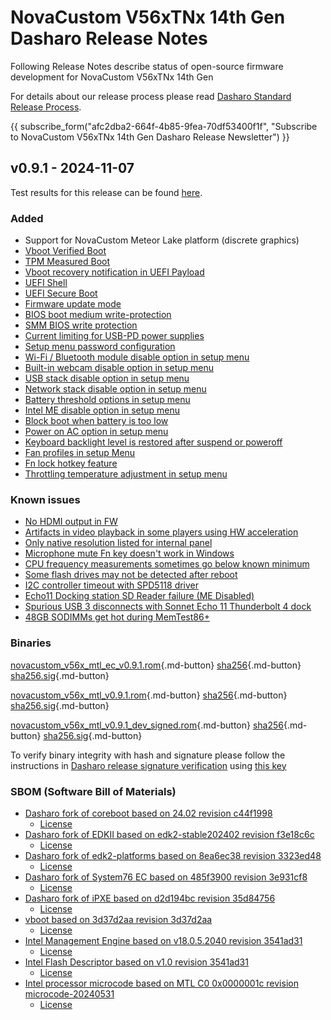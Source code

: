 # NovaCustom V56xTNx 14th Gen Dasharo Release Notes

Following Release Notes describe status of open-source firmware development for
NovaCustom V56xTNx 14th Gen

For details about our release process please read
[Dasharo Standard Release Process](../../dev-proc/standard-release-process.md).

{{ subscribe_form("afc2dba2-664f-4b85-9fea-70df53400f1f",
"Subscribe to NovaCustom V56xTNx 14th Gen Dasharo Release Newsletter") }}

## v0.9.1 - 2024-11-07

Test results for this release can be found
[here](https://github.com/Dasharo/osfv-results/blob/main/boards/NovaCustom/MTL_14th_Gen/V560TNX/v0.9.1-results.csv).

### Added

- Support for NovaCustom Meteor Lake platform (discrete graphics)
- [Vboot Verified Boot](https://docs.dasharo.com/guides/vboot-signing/)
- [TPM Measured Boot](https://docs.dasharo.com/unified-test-documentation/dasharo-security/203-measured-boot/)
- [Vboot recovery notification in UEFI Payload](https://docs.dasharo.com/unified-test-documentation/dasharo-security/201-verified-boot/)
- [UEFI Shell](https://docs.dasharo.com/unified-test-documentation/dasharo-compatibility/30P-uefi-shell/)
- [UEFI Secure Boot](https://docs.dasharo.com/unified-test-documentation/dasharo-security/206-secure-boot/)
- [Firmware update mode](https://docs.dasharo.com/guides/firmware-update/#firmware-update-mode)
- [BIOS boot medium write-protection](https://docs.dasharo.com/dasharo-menu-docs/dasharo-system-features/#dasharo-security-options)
- [SMM BIOS write protection](https://docs.dasharo.com/dasharo-menu-docs/dasharo-system-features/#dasharo-security-options)
- [Current limiting for USB-PD power supplies](https://docs.dasharo.com/unified-test-documentation/dasharo-compatibility/31H-usb-type-c/#utc020001-usb-type-c-pd-current-limiting-ubuntu-2204)
- [Setup menu password configuration](https://docs.dasharo.com/dasharo-menu-docs/overview/#dasharo-menu-guides)
- [Wi-Fi / Bluetooth module disable option in setup menu](https://docs.dasharo.com/dasharo-menu-docs/dasharo-system-features/#dasharo-security-options)
- [Built-in webcam disable option in setup menu](https://docs.dasharo.com/dasharo-menu-docs/dasharo-system-features/#dasharo-security-options)
- [USB stack disable option in setup menu](https://docs.dasharo.com/dasharo-menu-docs/dasharo-system-features/#usb-configuration)
- [Network stack disable option in setup menu](https://docs.dasharo.com/dasharo-menu-docs/dasharo-system-features/#networking-options)
- [Battery threshold options in setup menu](https://docs.dasharo.com/dasharo-menu-docs/dasharo-system-features/#power-management-options)
- [Intel ME disable option in setup menu](https://docs.dasharo.com/osf-trivia-list/me/)
- [Block boot when battery is too low](https://docs.dasharo.com/unified-test-documentation/dasharo-compatibility/359-boot-blocking/#test-cases-common-documentation)
- [Power on AC option in setup menu](https://docs.dasharo.com/dasharo-menu-docs/dasharo-system-features/#power-management-options)
- [Keyboard backlight level is restored after suspend or poweroff](https://github.com/Dasharo/dasharo-issues/issues/339)
- [Fan profiles in setup Menu](https://docs.dasharo.com/unified/novacustom/fan-profiles/)
- [Fn lock hotkey feature](https://docs.dasharo.com/unified/novacustom/fn-lock-hotkey/)
- [Throttling temperature adjustment in setup menu](https://docs.dasharo.com/unified/novacustom/features/#cpu-throttling-threshold)

### Known issues

- [No HDMI output in FW](https://github.com/Dasharo/dasharo-issues/issues/930)
- [Artifacts in video playback in some players using HW acceleration](https://github.com/Dasharo/dasharo-issues/issues/948)
- [Only native resolution listed for internal panel](https://github.com/Dasharo/dasharo-issues/issues/949)
- [Microphone mute Fn key doesn't work in Windows](https://github.com/Dasharo/dasharo-issues/issues/1006)
- [CPU frequency measurements sometimes go below known minimum](https://github.com/Dasharo/dasharo-issues/issues/1050)
- [Some flash drives may not be detected after reboot](https://github.com/Dasharo/dasharo-issues/issues/1051)
- [I2C controller timeout with SPD5118 driver](https://github.com/Dasharo/dasharo-issues/issues/1105)
- [Echo11 Docking station SD Reader failure (ME Disabled)](https://github.com/Dasharo/dasharo-issues/issues/1100)
- [Spurious USB 3 disconnects with Sonnet Echo 11 Thunderbolt 4 dock](https://github.com/Dasharo/dasharo-issues/issues/1081)
- [48GB SODIMMs get hot during MemTest86+](https://github.com/Dasharo/dasharo-issues/issues/1125)

### Binaries

[novacustom_v56x_mtl_ec_v0.9.1.rom][novacustom_v56x_mtl_ec_v0.9.1.rom_file]{.md-button}
[sha256][novacustom_v56x_mtl_ec_v0.9.1.rom_hash]{.md-button}
[sha256.sig][novacustom_v56x_mtl_ec_v0.9.1.rom_sig]{.md-button}

[novacustom_v56x_mtl_v0.9.1.rom][novacustom_v56x_mtl_v0.9.1.rom_file]{.md-button}
[sha256][novacustom_v56x_mtl_v0.9.1.rom_hash]{.md-button}
[sha256.sig][novacustom_v56x_mtl_v0.9.1.rom_sig]{.md-button}

[novacustom_v56x_mtl_v0.9.1_dev_signed.rom][novacustom_v56x_mtl_v0.9.1_dev_signed.rom_file]{.md-button}
[sha256][novacustom_v56x_mtl_v0.9.1_dev_signed.rom_hash]{.md-button}
[sha256.sig][novacustom_v56x_mtl_v0.9.1_dev_signed.rom_sig]{.md-button}

To verify binary integrity with hash and signature please follow the
instructions in [Dasharo release signature verification](../../guides/signature-verification.md)
using [this key](https://raw.githubusercontent.com/3mdeb/3mdeb-secpack/master/customer-keys/novacustom/dasharo-release-0.9.x-for-novacustom-signing-key.asc)

### SBOM (Software Bill of Materials)

- [Dasharo fork of coreboot based on 24.02 revision c44f1998](https://github.com/Dasharo/coreboot/tree/c44f1998)
    * [License](https://github.com/Dasharo/coreboot/blob/c44f1998/COPYING)
- [Dasharo fork of EDKII based on edk2-stable202402 revision f3e18c6c](https://github.com/Dasharo/edk2/tree/f3e18c6c)
    * [License](https://github.com/Dasharo/edk2/blob/f3e18c6c/License.txt)
- [Dasharo fork of edk2-platforms based on 8ea6ec38 revision 3323ed48](https://github.com/Dasharo/edk2-platforms/tree/3323ed48)
    * [License](https://github.com/Dasharo/edk2-platforms/blob/3323ed48/License.txt)
- [Dasharo fork of System76 EC based on 485f3900 revision 3e931cf8](https://github.com/Dasharo/ec/tree/3e931cf8/)
    * [License](https://github.com/Dasharo/ec/blob/3e931cf8/LICENSE)
- [Dasharo fork of iPXE based on d2d194bc revision 35d84756](https://github.com/Dasharo/ipxe/tree/35d84756)
    * [License](https://github.com/Dasharo/ipxe/blob/35d84756/COPYING.GPLv2)
- [vboot based on 3d37d2aa revision 3d37d2aa](https://chromium.googlesource.com/chromiumos/platform/vboot_reference/+/3d37d2aa/)
    * [License](https://chromium.googlesource.com/chromiumos/platform/vboot_reference/+/3d37d2aa/LICENSE)
- [Intel Management Engine based on v18.0.5.2040 revision 3541ad31](https://github.com/Dasharo/dasharo-blobs/blob/3541ad31/novacustom/v5x0tnx/me.bin)
    * [License](https://github.com/Dasharo/dasharo-blobs/blob/main/licenses/pv%20intel%20obl%20software%20license%20agreement%2011.2.2017.pdf)
- [Intel Flash Descriptor based on v1.0 revision 3541ad31](https://github.com/Dasharo/dasharo-blobs/blob/3541ad31/novacustom/v5x0tnx/descriptor.bin)
    * [License](https://github.com/Dasharo/dasharo-blobs/blob/main/licenses/pv%20intel%20obl%20software%20license%20agreement%2011.2.2017.pdf)
- [Intel processor microcode based on MTL C0 0x0000001c revision microcode-20240531](https://github.com/intel/Intel-Linux-Processor-Microcode-Data-Files/tree/microcode-20240531/intel-ucode/06-aa-04)
    * [License](https://github.com/intel/Intel-Linux-Processor-Microcode-Data-Files/blob/microcode-20240531/license)

[novacustom_v56x_mtl_ec_v0.9.1.rom_file]: https://dl.3mdeb.com/open-source-firmware/Dasharo/novacustom_v56x_mtl/v0.9.1/novacustom_v56x_mtl_ec_v0.9.1.rom
[novacustom_v56x_mtl_ec_v0.9.1.rom_hash]: https://dl.3mdeb.com/open-source-firmware/Dasharo/novacustom_v56x_mtl/v0.9.1/novacustom_v56x_mtl_ec_v0.9.1.rom.sha256
[novacustom_v56x_mtl_ec_v0.9.1.rom_sig]: https://dl.3mdeb.com/open-source-firmware/Dasharo/novacustom_v56x_mtl/v0.9.1/novacustom_v56x_mtl_ec_v0.9.1.rom.sha256.sig
[novacustom_v56x_mtl_v0.9.1.rom_file]: https://dl.3mdeb.com/open-source-firmware/Dasharo/novacustom_v56x_mtl/v0.9.1/novacustom_v56x_mtl_v0.9.1.rom
[novacustom_v56x_mtl_v0.9.1.rom_hash]: https://dl.3mdeb.com/open-source-firmware/Dasharo/novacustom_v56x_mtl/v0.9.1/novacustom_v56x_mtl_v0.9.1.rom.sha256
[novacustom_v56x_mtl_v0.9.1.rom_sig]: https://dl.3mdeb.com/open-source-firmware/Dasharo/novacustom_v56x_mtl/v0.9.1/novacustom_v56x_mtl_v0.9.1.rom.sha256.sig
[novacustom_v56x_mtl_v0.9.1_dev_signed.rom_file]: https://dl.3mdeb.com/open-source-firmware/Dasharo/novacustom_v56x_mtl/v0.9.1/novacustom_v56x_mtl_v0.9.1_dev_signed.rom
[novacustom_v56x_mtl_v0.9.1_dev_signed.rom_hash]: https://dl.3mdeb.com/open-source-firmware/Dasharo/novacustom_v56x_mtl/v0.9.1/novacustom_v56x_mtl_v0.9.1_dev_signed.rom.sha256
[novacustom_v56x_mtl_v0.9.1_dev_signed.rom_sig]: https://dl.3mdeb.com/open-source-firmware/Dasharo/novacustom_v56x_mtl/v0.9.1/novacustom_v56x_mtl_v0.9.1_dev_signed.rom.sha256.sig
